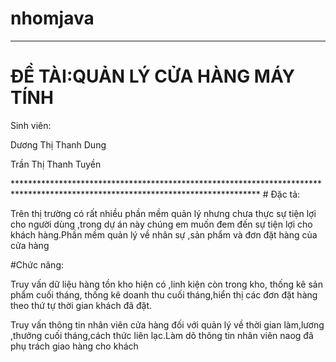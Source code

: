 # nhomjava
********************************************************************************************************************************
<h1>ĐỀ TÀI:QUẢN LÝ CỬA HÀNG MÁY TÍNH</h1>
<p>Sinh viên:</p>
<p>Dương Thị Thanh Dung</p>
<p>Trần Thị Thanh Tuyền</p>
********************************************************************************************************************************
# Đặc tả:
<p>Trên thị trường có rất nhiều phần mềm quản lý nhưng chưa thực sự tiện lợi cho người dùng ,trong dự án này chúng em muốn đem đến sự tiện lợi cho khách hàng.Phần mềm quản lý về nhân sự ,sản phẩm và đơn đặt hàng của cửa hàng</p>
#Chức năng:
<p>Truy vấn dữ liệu hàng tồn kho hiện có ,linh kiện còn trong kho, thống kê sản phẩm cuối tháng, thống kê doanh thu cuối tháng,hiển thị các đơn đặt hàng theo thứ tự thời gian khách đã đặt.</p>
<p>Truy vấn thông tin nhân viên cửa hàng đối với quản lý về thời gian làm,lương ,thưởng cuối tháng,cách thức liên lạc.Làm dõ thông tin nhân viên naog đã phụ trách giao hàng cho khách </p>

